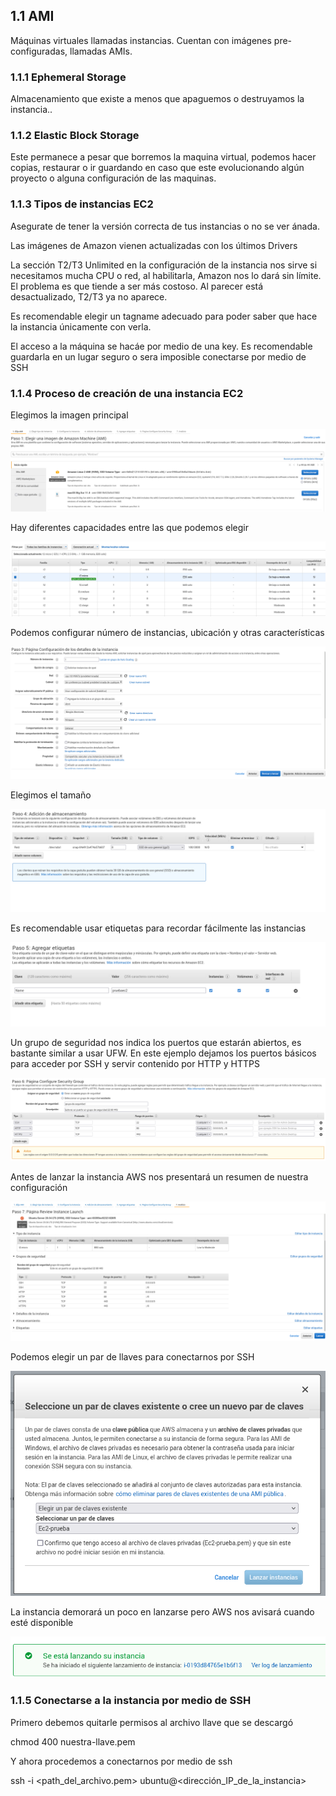 ## 1.1 AMI

Máquinas virtuales llamadas instancias. Cuentan con imágenes
pre-configuradas, llamadas AMIs.

### 1.1.1 Ephemeral Storage

Almacenamiento que existe a menos que apaguemos o destruyamos la
instancia..

### 1.1.2 Elastic Block Storage

Este permanece a pesar que borremos la maquina virtual, podemos hacer
copias, restaurar o ir guardando en caso que este evolucionando algún
proyecto o alguna configuración de las maquinas.

### 1.1.3 Tipos de instancias EC2

Asegurate de tener la versión correcta de tus instancias o no se ver
ánada.

Las imágenes de Amazon vienen actualizadas con los últimos Drivers

La sección T2/T3 Unlimited en la configuración de la instancia nos sirve
si necesitamos mucha CPU o red, al habilitarla, Amazon nos lo dará sin
límite. El problema es que tiende a ser más costoso. Al parecer está
desactualizado, T2/T3 ya no aparece.

Es recomendable elegir un tagname adecuado para poder saber que hace la
instancia únicamente con verla.

El acceso a la máquina se hacáe por medio de una key. Es recomendable
guardarla en un lugar seguro o sera imposible conectarse por medio de
SSH

### 1.1.4 Proceso de creación de una instancia EC2

Elegimos la imagen principal

![image](Notes/CloudComputingAWS/img/CreacionDeUnaImagen01.png)

Hay diferentes capacidades entre las que podemos elegir

![image](Notes/CloudComputingAWS/img/CreacionDeUnaImagen02.png)

Podemos configurar número de instancias, ubicación y otras
características

![image](Notes/CloudComputingAWS/img/CreacionDeUnaImagen03.png)

Elegimos el tamaño

![image](Notes/CloudComputingAWS/img/CreacionDeUnaImagen04.png)

Es recomendable usar etiquetas para recordar fácilmente las instancias

![image](Notes/CloudComputingAWS/img/CreacionDeUnaImagen05.png)

Un grupo de seguridad nos indica los puertos que estarán abiertos, es
bastante similar a usar UFW. En este ejemplo dejamos los puertos básicos
para acceder por SSH y servir contenido por HTTP y HTTPS

![image](Notes/CloudComputingAWS/img/CreacionDeUnaImagen06.png)

Antes de lanzar la instancia AWS nos presentará un resumen de nuestra
configuración

![image](Notes/CloudComputingAWS/img/CreacionDeUnaImagen07.png)

Podemos elegir un par de llaves para conectarnos por SSH

![image](Notes/CloudComputingAWS/img/CreacionDeUnaImagen08.png)

La instancia demorará un poco en lanzarse pero AWS nos avisará cuando
esté disponible

![image](Notes/CloudComputingAWS/img/CreacionDeUnaImagen09.png)

### 1.1.5 Conectarse a la instancia por medio de SSH

Primero debemos quitarle permisos al archivo llave que se descargó

chmod 400 nuestra-llave.pem

Y ahora procedemos a conectarnos por medio de ssh

ssh -i \<path_del_archivo.pem\> ubuntu@\<dirección_IP_de_la_instancia\>

